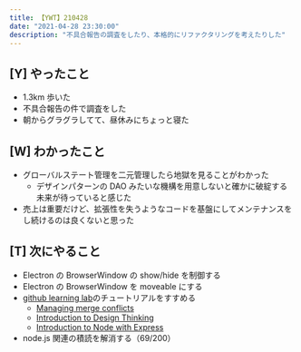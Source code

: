```yaml
---
title: 【YWT】210428
date: "2021-04-28 23:30:00"
description: "不具合報告の調査をしたり、本格的にリファクタリングを考えたりした"
---
```


## [Y] やったこと

- 1.3km 歩いた
- 不具合報告の件で調査をした
- 朝からグラグラしてて、昼休みにちょっと寝た

## [W] わかったこと

- グローバルステート管理を二元管理したら地獄を見ることがわかった
  - デザインパターンの DAO みたいな機構を用意しないと確かに破綻する未来が待っていると感じた
- 売上は重要だけど、拡張性を失うようなコードを基盤にしてメンテナンスをし続けるのは良くないと思った

## [T] 次にやること

- Electron の BrowserWindow の show/hide を制御する
- Electron の BrowserWindow を moveable にする
- [github learning lab](https://lab.github.com/githubtraining)のチュートリアルをすすめる
  - [Managing merge conflicts](https://lab.github.com/githubtraining/managing-merge-conflicts)
  - [Introduction to Design Thinking](https://lab.github.com/githubtraining/introduction-to-design-thinking)
  - [Introduction to Node with Express](https://lab.github.com/everydeveloper/introduction-to-node-with-express)
- node.js 関連の積読を解消する（69/200）

<!-- https://twitter.com/camomile_cafe/status/1387418204713062401?s=20 -->
